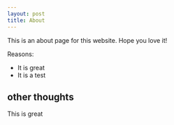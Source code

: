 ```yaml
---
layout: post
title: About
---
```


This is an about page for this website.
Hope you love it!

Reasons:
- It is great
- It is a test

## other thoughts

This is great
